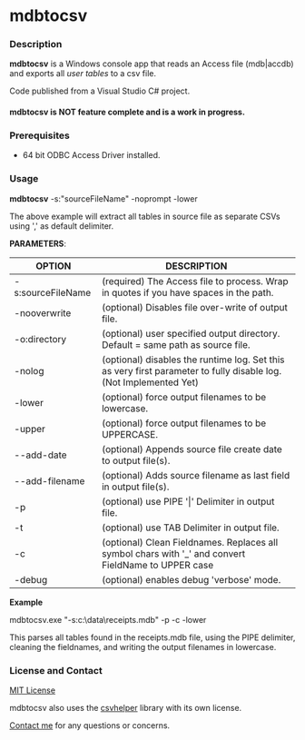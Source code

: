 # mdbtocsv

### Description

**mdbtocsv** is a Windows console app that reads an Access file (mdb|accdb) and exports all *user tables* to a csv file.

Code published from a Visual Studio C# project.

#### mdbtocsv is NOT feature complete and is a work in progress.

### Prerequisites 
- 64 bit ODBC Access Driver installed.

### Usage

**mdbtocsv** -s:"sourceFileName" -noprompt -lower

The above example will extract all tables in source file as separate CSVs using ',' as default delimiter.

**PARAMETERS**:

|OPTION|DESCRIPTION|
|----- | ----- |
|-s:sourceFileName | (required) The Access file to process. Wrap in quotes if you have spaces in the path.|
|-nooverwrite | \(optional\) Disables file over-write of output file.|
|-o:directory | \(optional\) user specified output directory. Default = same path as source file.|
|-nolog | \(optional\) disables the runtime log. Set this as very first parameter to fully disable log. (Not Implemented Yet)|
|-lower | \(optional\) force output filenames to be lowercase.|
|-upper | \(optional\) force output filenames to be UPPERCASE.|
|--add-date | \(optional\) Appends source file create date to output file(s).|
|--add-filename | \(optional\) Adds source filename as last field in output file(s).|
|-p | \(optional\) use PIPE '\|' Delimiter in output file.|
|-t | \(optional\) use TAB Delimiter in output file.|
|-c | \(optional\) Clean Fieldnames. Replaces all symbol chars with '_' and convert FieldName to UPPER case|
|-debug | \(optional\) enables debug 'verbose' mode.|


**Example**

mdbtocsv.exe "-s:c:\data\receipts.mdb" -p -c -lower

This parses all tables found in the receipts.mdb file, using the PIPE delimiter, cleaning the fieldnames, and writing the output filenames in lowercase.


### License and Contact
[MIT License](https://mit-license.org/)

mdbtocsv also uses the [csvhelper](https://joshclose.github.io/csvhelper/) library with its own license.

[Contact me](mailto:geoff@bentonvillebase.com) for any questions or concerns.
